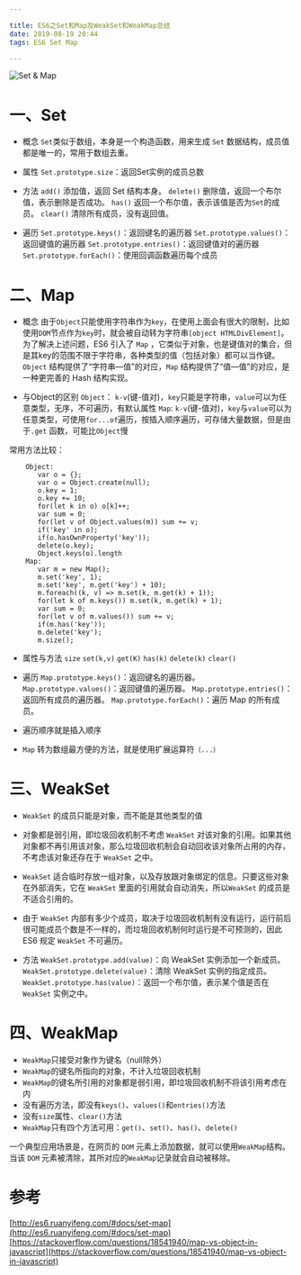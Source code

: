 ```yaml
---

title: ES6之Set和Map及WeakSet和WeakMap总结
date: 2019-08-19 20:44
tags: ES6 Set Map

---
```

![Set & Map](https://upload-images.jianshu.io/upload_images/1741029-96533cae7400a3a1.jpg?imageMogr2/auto-orient/strip%7CimageView2/2/w/1240)
# 一、Set
- 概念
`Set`类似于数组，本身是一个构造函数，用来生成 `Set` 数据结构，成员值都是唯一的，常用于数组去重。

- 属性
`Set.prototype.size`：返回Set实例的成员总数

- 方法
`add()` 添加值，返回 Set 结构本身。
`delete()` 删除值，返回一个布尔值，表示删除是否成功。
`has()` 返回一个布尔值，表示该值是否为`Set`的成员。
`clear()` 清除所有成员，没有返回值。

- 遍历
`Set.prototype.keys()`：返回键名的遍历器
`Set.prototype.values()`：返回键值的遍历器
`Set.prototype.entries()`：返回键值对的遍历器
`Set.prototype.forEach()`：使用回调函数遍历每个成员

# 二、Map

- 概念
由于`Object`只能使用字符串作为`key`，在使用上面会有很大的限制，比如使用`DOM`节点作为`key`时，就会被自动转为字符串`[object HTMLDivElement]`。
为了解决上述问题，ES6 引入了 `Map` ，它类似于对象，也是键值对的集合，但是其key的范围不限于字符串，各种类型的值（包括对象）都可以当作键。
`Object` 结构提供了“字符串—值”的对应，`Map` 结构提供了“值—值”的对应，是一种更完善的 Hash 结构实现。

- 与Object的区别
`Object`：
`k-v`(键-值对)，`key`只能是字符串，`value`可以为任意类型，无序，不可遍历，有默认属性
`Map`: 
`k-v`(键-值对)，`key`与`value`可以为任意类型，可使用`for...of`遍历，按插入顺序遍历，可存储大量数据，但是由于`.get` 函数，可能比`Object`慢

常用方法比较：
	
	    Object:
	       var o = {};
	       var o = Object.create(null);
	       o.key = 1;
	       o.key += 10;
	       for(let k in o) o[k]++;
	       var sum = 0;
	       for(let v of Object.values(m)) sum += v;
	       if('key' in o);
	       if(o.hasOwnProperty('key'));
	       delete(o.key);
	       Object.keys(o).length
	    Map:
	       var m = new Map();
	       m.set('key', 1);
	       m.set('key', m.get('key') + 10);
	       m.foreach((k, v) => m.set(k, m.get(k) + 1));
	       for(let k of m.keys()) m.set(k, m.get(k) + 1);
	       var sum = 0;
	       for(let v of m.values()) sum += v;
	       if(m.has('key'));
	       m.delete('key');
	       m.size();
	

- 属性与方法
`size`
`set(k,v)`
`get(K)`
`has(k)`
`delete(k)`
`clear()`

- 遍历
`Map.prototype.keys()`：返回键名的遍历器。
`Map.prototype.values()`：返回键值的遍历器。
`Map.prototype.entries()`：返回所有成员的遍历器。
`Map.prototype.forEach()`：遍历 Map 的所有成员。

- 遍历顺序就是插入顺序
- `Map` 转为数组最方便的方法，就是使用扩展运算符`（...）`

# 三、WeakSet
- `WeakSet` 的成员只能是对象，而不能是其他类型的值
- 对象都是弱引用，即垃圾回收机制不考虑 `WeakSet` 对该对象的引用。如果其他对象都不再引用该对象，那么垃圾回收机制会自动回收该对象所占用的内存，不考虑该对象还存在于 `WeakSet` 之中。
- `WeakSet` 适合临时存放一组对象，以及存放跟对象绑定的信息。只要这些对象在外部消失，它在 `WeakSet` 里面的引用就会自动消失，所以`WeakSet` 的成员是不适合引用的。
- 由于 `WeakSet` 内部有多少个成员，取决于垃圾回收机制有没有运行，运行前后很可能成员个数是不一样的，而垃圾回收机制何时运行是不可预测的，因此 ES6 规定 `WeakSet` 不可遍历。

- 方法
`WeakSet.prototype.add(value)`：向 WeakSet 实例添加一个新成员。
`WeakSet.prototype.delete(value)`：清除 WeakSet 实例的指定成员。
`WeakSet.prototype.has(value)`：返回一个布尔值，表示某个值是否在 `WeakSet` 实例之中。

# 四、WeakMap

- `WeakMap`只接受对象作为键名（null除外）
- `WeakMap`的键名所指向的对象，不计入垃圾回收机制
- `WeakMap`的键名所引用的对象都是弱引用，即垃圾回收机制不将该引用考虑在内
- 没有遍历方法，即没有`keys()`、`values()`和`entries()`方法
- 没有`size`属性、`clear()`方法
- `WeakMap`只有四个方法可用：`get()`、`set()`、`has()`、`delete()`

一个典型应用场景是，在网页的 `DOM` 元素上添加数据，就可以使用`WeakMap`结构。当该 `DOM` 元素被清除，其所对应的`WeakMap`记录就会自动被移除。

# 参考
[http://es6.ruanyifeng.com/#docs/set-map](http://es6.ruanyifeng.com/#docs/set-map)
[https://stackoverflow.com/questions/18541940/map-vs-object-in-javascript](https://stackoverflow.com/questions/18541940/map-vs-object-in-javascript)

